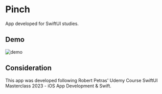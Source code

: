 
# Pinch

App developed for SwiftUI studies.

## Demo
![demo](demonstration.gif)

## Consideration
This app was developed following Robert Petras' Udemy Course SwiftUI Masterclass 2023 - iOS App Development & Swift.


